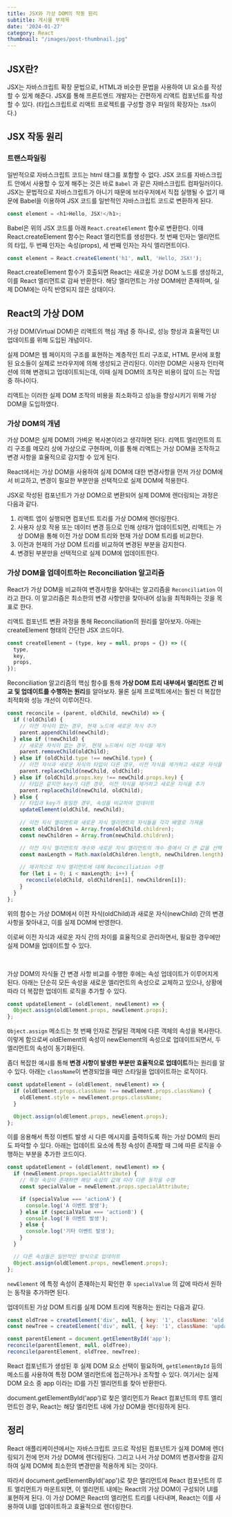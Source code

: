 ```yaml
---
title: JSX와 가상 DOM의 작동 원리
subtitle: 게시물 부제목
date: '2024-01-27'
category: React
thumbnail: "/images/post-thumbnail.jpg"
---
```


## JSX란?
JSX는 자바스크립트 확장 문법으로, HTML과 비슷한 문법을 사용하여 UI 요소를 작성할 수 있게 해준다. JSX를 통해 프론트엔드 개발자는 간편하게 리액트 컴포넌트를 작성할 수 있다. (타입스크립트로 리액트 프로젝트를 구성할 경우 파일의 확장자는 .tsx이다.)

## JSX 작동 원리 

### 트랜스파일링

일반적으로 자바스크립트 코드는 html 태그를 포함할 수 없다. JSX 코드를 자바스크립트 안에서 사용할 수 있게 해주는 것은 바로 `Babel` 과 같은 자바스크립트 컴파일러이다. JSX는 문법적으로 자바스크립트가 아니기 때문에 브라우저에서 직접 실행될 수 없기 때문에 Babel을 이용하여 JSX 코드를 일반적인 자바스크립트 코드로 변환하게 된다. 




```js
const element = <h1>Hello, JSX!</h1>;
```



Babel은 위의 JSX 코드를 아래 `React.createElement` 함수로 변환한다. 이때 React.createElement 함수는 React 엘리먼트를 생성한다. 첫 번째 인자는 엘리먼트의 타입, 두 번째 인자는 속성(props), 세 번째 인자는 자식 엘리먼트이다.



```js
const element = React.createElement('h1', null, 'Hello, JSX!');
```



React.createElement 함수가 호출되면 React는 새로운 가상 DOM 노드를 생성하고, 이를 React 엘리먼트로 감싸 반환한다. 해당 엘리먼트는 가상 DOM에만 존재하며, 실제 DOM에는 아직 반영되지 않은 상태이다. 




## React의 가상 DOM

가상 DOM(Virtual DOM)은 리액트의 핵심 개념 중 하나로, 성능 향상과 효율적인 UI 업데이트를 위해 도입된 개념이다. 

실제 DOM은 웹 페이지의 구조를 표현하는 계층적인 트리 구조로, HTML 문서에 포함된 요소들이 실제로 브라우저에 의해 생성되고 관리된다. 이러한 DOM은 사용자 인터랙션에 의해 변경되고 업데이트되는데, 이때 실제 DOM의 조작은 비용이 많이 드는 작업 중 하나이다. 

리액트는 이러한 실제 DOM 조작의 비용을 최소화하고 성능을 향상시키기 위해 가상 DOM을 도입하였다. 


### 가상 DOM의 개념 
가상 DOM은 실제 DOM의 가벼운 복사본이라고 생각하면 된다. 리액트 엘리먼트의 트리 구조를 메모리 상에 가상으로 구현하며, 이를 통해 리액트는 가상 DOM을 조작하고 변경 사항을 효율적으로 감지할 수 있게 된다. 

React에서는 가상 DOM을 사용하여 실제 DOM에 대한 변경사항을 먼저 가상 DOM에서 비교하고, 변경이 필요한 부분만을 선택적으로 실제 DOM에 적용한다.

JSX로 작성된 컴포넌트가 가상 DOM으로 변환되어 실제 DOM에 렌더링되는 과정은 다음과 같다. 


1. 리액트 앱이 실행되면 컴포넌트 트리를 가상 DOM에 렌더링한다.
2. 사용자 상호 작용 또는 데이터 변경 등으로 인해 상태가 업데이트되면, 리액트는 가상 DOM을 통해 이전 가상 DOM 트리와 현재 가상 DOM 트리를 비교한다.
3. 이전과 현재의 가상 DOM 트리를 비교하여 변경된 부분을 감지한다.
4. 변경된 부분만을 선택적으로 실제 DOM에 업데이트한다.


### 가상 DOM을 업데이트하는 Reconciliation 알고리즘

React가 가상 DOM을 비교하여 변경사항을 찾아내는 알고리즘을 `Reconciliation` 이라고 한다. 이 알고리즘은 최소한의 변경 사항만을 찾아내어 성능을 최적화하는 것을 목표로 한다. 

리액트 컴포넌트 변환 과정을 통해 Reconciliation의 원리를 알아보자. 아래는 createElement 형태의 간단한 JSX 코드이다. 


```js
const createElement = (type, key = null, props = {}) => ({
  type,
  key,
  props,
});
```

Reconciliation 알고리즘의 핵심 함수를 통해 **가상 DOM 트리 내부에서 엘리먼트 간 비교 및 업데이트를 수행하는 원리**를 알아보자. 물론 실제 프로젝트에서는 훨씬 더 복잡한 최적화와 성능 개선이 이루어진다. 


```js
const reconcile = (parent, oldChild, newChild) => {
  if (!oldChild) {
    // 이전 자식이 없는 경우, 현재 노드에 새로운 자식 추가
    parent.appendChild(newChild);
  } else if (!newChild) {
    // 새로운 자식이 없는 경우, 현재 노드에서 이전 자식을 제거
    parent.removeChild(oldChild);
  } else if (oldChild.type !== newChild.type) {
    // 이전 자식과 새로운 자식의 타입이 다른 경우, 이전 자식을 제거하고 새로운 자식을 추가
    parent.replaceChild(newChild, oldChild);
  } else if (oldChild.props.key !== newChild.props.key) {
    // 타입은 같지만 key가 다른 경우, 이전 자식을 제거하고 새로운 자식을 추가
    parent.replaceChild(newChild, oldChild);
  } else {
    // 타입과 key가 동일한 경우, 속성을 비교하여 업데이트
    updateElement(oldChild, newChild);
    
    // 이전 자식 엘리먼트와 새로운 자식 엘리먼트의 자식들을 각각 배열로 가져옴
    const oldChildren = Array.from(oldChild.children);
    const newChildren = Array.from(newChild.children);

    // 이전 자식 엘리먼트의 개수와 새로운 자식 엘리먼트의 개수 중에서 더 큰 값을 선택
    const maxLength = Math.max(oldChildren.length, newChildren.length);
    
    // 재귀적으로 자식 엘리먼트에 대해 Reconciliation 수행
    for (let i = 0; i < maxLength; i++) {
      reconcile(oldChild, oldChildren[i], newChildren[i]);
    }
  }
};
```

위의 함수는 가상 DOM에서 이전 자식(oldChild)과 새로운 자식(newChild) 간의 변경 사항을 찾아내고, 이를 실제 DOM에 반영한다. 

이로써 이전 자식과 새로운 자식 간의 차이를 효율적으로 관리하면서, 필요한 경우에만 실제 DOM을 업데이트할 수 있다. 

<br /> 

가상 DOM의 자식들 간 변경 사항 비교를 수행한 후에는 속성 업데이트가 이루어지게 된다. 아래는 단순히 모든 속성을 새로운 엘리먼트의 속성으로 교체하고 있으나, 상황에 따라 더 복잡한 업데이트 로직을 추가할 수 있다.


```js
const updateElement = (oldElement, newElement) => {
  Object.assign(oldElement.props, newElement.props);
};
```


`Object.assign` 메소드는 첫 번째 인자로 전달된 객체에 다른 객체의 속성을 복사한다. 이렇게 함으로써 oldElement의 속성이 newElement의 속성으로 업데이트되면서, 두 엘리먼트의 속성이 동기화된다. 



좀더 복잡한 예시를 통해 **변경 사항이 발생한 부분만 효율적으로 업데이트**하는 원리를 알 수 있다. 아래는 `className`이 변경되었을 때만 스타일을 업데이트하는 로직이다. 

```js
const updateElement = (oldElement, newElement) => {
  if (oldElement.props.className !== newElement.props.className) {
    oldElement.style = newElement.props.className;
  }

  Object.assign(oldElement.props, newElement.props);
};
```

이를 응용해서 특정 이벤트 발생 시 다른 메시지를 출력하도록 하는 가상 DOM의 원리도 파악할 수 있다. 아래는 업데이트 요소에 특정 속성이 존재할 때 그에 따른 로직을 수행하는 부분을 추가한 코드이다. 

```js
const updateElement = (oldElement, newElement) => {
  if (newElement.props.specialAttribute) {
    // 특정 속성이 존재하면 해당 속성의 값에 따라 다른 동작을 수행
    const specialValue = newElement.props.specialAttribute;

    if (specialValue === 'actionA') {
      console.log('A 이벤트 발생');
    } else if (specialValue === 'actionB') {
      console.log('B 이벤트 발생');
    } else {
      console.log('기타 이벤트 발생');
    }
  }

  // 다른 속성들은 일반적인 방식으로 업데이트
  Object.assign(oldElement.props, newElement.props);
};
```


`newElement` 에 특정 속성이 존재하는지 확인한 후 `specialValue` 의 값에 따라서 원하는 동작을 추가하면 된다. 

업데이트된 가상 DOM 트리를 실제 DOM 트리에 적용하는 원리는 다음과 같다. 


```js
const oldTree = createElement('div', null, { key: '1', className: 'old' });
const newTree = createElement('div', null, { key: '1', className: 'updated' });

const parentElement = document.getElementById('app');
reconcile(parentElement, null, oldTree);
reconcile(parentElement, oldTree, newTree);
```

React 컴포넌트가 생성된 후 실제 DOM 요소 선택이 필요하며, `getElementById` 등의 메소드를 사용하여 특정 DOM 엘리먼트에 접근하거나 조작할 수 있다. 여기서는 실제 DOM 요소 중 app 이라는 ID를 가진 엘리먼트를 찾아 반환한다. 

document.getElementById('app')로 찾은 엘리먼트가 React 컴포넌트의 루트 엘리먼트인 경우, React는 해당 엘리먼트 내에 가상 DOM을 렌더링하게 된다. 

## 정리
React 애플리케이션에서는 자바스크립트 코드로 작성된 컴포넌트가 실제 DOM에 렌더링되기 전에 먼저 가상 DOM에 렌더링된다. 그리고 나서 가상 DOM의 변경사항을 감지하여 실제 DOM에 최소한의 변경만을 적용하게 되는 것이다. 

따라서 document.getElementById('app')로 찾은 엘리먼트에 React 컴포넌트의 루트 엘리먼트가 마운트되면, 이 엘리먼트 내에는 React의 가상 DOM이 구성되어 UI를 표현하게 된다. 이 가상 DOM은 React의 엘리먼트 트리를 나타내며, React는 이를 사용하여 UI를 업데이트하고 효율적으로 렌더링한다. 

